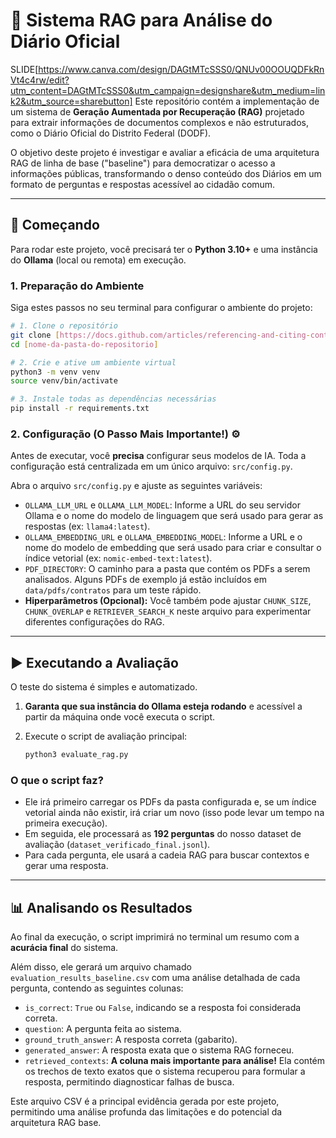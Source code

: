 # 🤖 Sistema RAG para Análise do Diário Oficial
SLIDE[https://www.canva.com/design/DAGtMTcSSS0/QNUv00OOUQDFkRnVt4c4rw/edit?utm_content=DAGtMTcSSS0&utm_campaign=designshare&utm_medium=link2&utm_source=sharebutton]
Este repositório contém a implementação de um sistema de **Geração Aumentada por Recuperação (RAG)** projetado para extrair informações de documentos complexos e não estruturados, como o Diário Oficial do Distrito Federal (DODF).

O objetivo deste projeto é investigar e avaliar a eficácia de uma arquitetura RAG de linha de base ("baseline") para democratizar o acesso a informações públicas, transformando o denso conteúdo dos Diários em um formato de perguntas e respostas acessível ao cidadão comum.

---

## 🚀 Começando

Para rodar este projeto, você precisará ter o **Python 3.10+** e uma instância do **Ollama** (local ou remota) em execução.

### 1. Preparação do Ambiente

Siga estes passos no seu terminal para configurar o ambiente do projeto:

```bash
# 1. Clone o repositório
git clone [https://docs.github.com/articles/referencing-and-citing-content](https://docs.github.com/articles/referencing-and-citing-content)
cd [nome-da-pasta-do-repositorio]

# 2. Crie e ative um ambiente virtual
python3 -m venv venv
source venv/bin/activate

# 3. Instale todas as dependências necessárias
pip install -r requirements.txt
```

### 2. Configuração (O Passo Mais Importante!) ⚙️

Antes de executar, você **precisa** configurar seus modelos de IA. Toda a configuração está centralizada em um único arquivo: `src/config.py`.

Abra o arquivo `src/config.py` e ajuste as seguintes variáveis:

* `OLLAMA_LLM_URL` e `OLLAMA_LLM_MODEL`: Informe a URL do seu servidor Ollama e o nome do modelo de linguagem que será usado para gerar as respostas (ex: `llama4:latest`).
* `OLLAMA_EMBEDDING_URL` e `OLLAMA_EMBEDDING_MODEL`: Informe a URL e o nome do modelo de embedding que será usado para criar e consultar o índice vetorial (ex: `nomic-embed-text:latest`).
* `PDF_DIRECTORY`: O caminho para a pasta que contém os PDFs a serem analisados. Alguns PDFs de exemplo já estão incluídos em `data/pdfs/contratos` para um teste rápido.
* **Hiperparâmetros (Opcional):** Você também pode ajustar `CHUNK_SIZE`, `CHUNK_OVERLAP` e `RETRIEVER_SEARCH_K` neste arquivo para experimentar diferentes configurações do RAG.

---

## ▶️ Executando a Avaliação

O teste do sistema é simples e automatizado.

1.  **Garanta que sua instância do Ollama esteja rodando** e acessível a partir da máquina onde você executa o script.
2.  Execute o script de avaliação principal:

    ```bash
    python3 evaluate_rag.py
    ```

### O que o script faz?

* Ele irá primeiro carregar os PDFs da pasta configurada e, se um índice vetorial ainda não existir, irá criar um novo (isso pode levar um tempo na primeira execução).
* Em seguida, ele processará as **192 perguntas** do nosso dataset de avaliação (`dataset_verificado_final.jsonl`).
* Para cada pergunta, ele usará a cadeia RAG para buscar contextos e gerar uma resposta.

---

## 📊 Analisando os Resultados

Ao final da execução, o script imprimirá no terminal um resumo com a **acurácia final** do sistema.

Além disso, ele gerará um arquivo chamado `evaluation_results_baseline.csv` com uma análise detalhada de cada pergunta, contendo as seguintes colunas:

* `is_correct`: `True` ou `False`, indicando se a resposta foi considerada correta.
* `question`: A pergunta feita ao sistema.
* `ground_truth_answer`: A resposta correta (gabarito).
* `generated_answer`: A resposta exata que o sistema RAG forneceu.
* `retrieved_contexts`: **A coluna mais importante para análise!** Ela contém os trechos de texto exatos que o sistema recuperou para formular a resposta, permitindo diagnosticar falhas de busca.

Este arquivo CSV é a principal evidência gerada por este projeto, permitindo uma análise profunda das limitações e do potencial da arquitetura RAG base.
